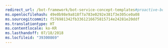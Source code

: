 ```yaml
---
redirect_url: /bot-framework/bot-service-concept-templates#proactive-bot
ms.openlocfilehash: 49e0b98e9a818f7a783e0292e381f3e305ce0a08
ms.sourcegitcommit: f576981342fb3361216675815714e24281e20ddf
ms.translationtype: HT
ms.contentlocale: ko-KR
ms.lasthandoff: 07/18/2018
ms.locfileid: "39300869"
---
```

